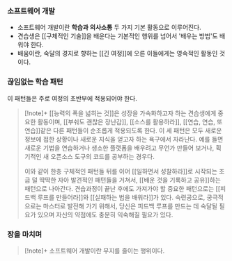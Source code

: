 ### 소프트웨어 개발
+ 소프트웨어 개발이란 **학습과 의사소통** 두 가지 기본 활동으로 이루어진다.
+ 견습생은 [[구체적인 기술]]을 배운다는 기본적인 행위를 넘어서 '배우는 방법'도 배워야 한다.
+ 배움이란, 숙달의 경지로 향하는 [[긴 여정]]에 오른 이들에게는 영속적인 활동인 것이다.


### 끊임없는 학습 패턴
이 패턴들은 주로 여정의 초반부에 적용되어야 한다.

> [!note]+ 
> [[능력의 폭을 넓히는 것]]은 성장을 가속화하고자 하는 견습생에게 중요한 활동이며, [[부숴도 괜찮은 장난감]], [[소스를 활용하라]], [[연습, 연습, 또 연습]]같은 다른 패턴들이 순조롭게 적용되도록 한다. 이 세 패턴은 모두 새로운 정보에 접한 상황이나 새로운 지식을 얻고자 하는 욕구에서 자라난다.
> 예를 들면 새로운 기법을 연습하거나 생소한 플랫폼을 배우려고 무언가 만들어 보거나, 획기적인 새 오픈소스 도구의 코드를 공부하는 경우다.
> 
> 이와 같이 한층 구체적인 패턴들 뒤를 이어 [[일하면서 성찰하라]]로 시작되는 조금 덜 딱딱한 자아 발견적인 패턴들을 거쳐서, [[배운 것을 기록하고 공유]]하는 패턴으로 나아간다. 견습과정이 끝난 후에도 가져가야 할 중요한 패턴으로는 [[피드백 루프를 만들어라]]와 [[실패하는 법을 배워라]]가 있다.
> 숙련공으로, 궁극적으로는 마스터로 발전해 가기 위해서, 당신은 피드백 루프를 만드는 데 숙달될 필요가 있으며 자신의 약점에도 충분히 익숙해질 필요가 있다.

### 장을 마치며

> [!note]+ 
> 소프트웨어 개발이란 무지를 줄이는 행위이다.